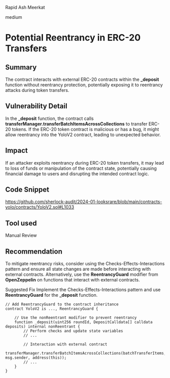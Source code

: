 Rapid Ash Meerkat

medium

# Potential Reentrancy in ERC-20 Transfers

## Summary
The contract interacts with external ERC-20 contracts within the **_deposit** function without reentrancy protection, potentially exposing it to reentrancy attacks during token transfers.
## Vulnerability Detail
In the **_deposit** function, the contract calls **transferManager.transferBatchItemsAcrossCollections** to transfer ERC-20 tokens. If the ERC-20 token contract is malicious or has a bug, it might allow reentrancy into the YoloV2 contract, leading to unexpected behavior.
## Impact
If an attacker exploits reentrancy during ERC-20 token transfers, it may lead to loss of funds or manipulation of the contract state, potentially causing financial damage to users and disrupting the intended contract logic.
## Code Snippet
https://github.com/sherlock-audit/2024-01-looksrare/blob/main/contracts-yolo/contracts/YoloV2.sol#L1033
## Tool used

Manual Review

## Recommendation
To mitigate reentrancy risks, consider using the Checks-Effects-Interactions pattern and ensure all state changes are made before interacting with external contracts. Alternatively, use the **ReentrancyGuard** modifier from **OpenZeppelin** on functions that interact with external contracts.

Suggested Fix
Implement the Checks-Effects-Interactions pattern and use **ReentrancyGuard** for the **_deposit** function.

```solidity
// Add ReentrancyGuard to the contract inheritance
contract YoloV2 is ..., ReentrancyGuard {

    // Use the nonReentrant modifier to prevent reentrancy
    function _deposit(uint256 roundId, DepositCalldata[] calldata deposits) internal nonReentrant {
        // Perform checks and update state variables
        // ...
        
        // Interaction with external contract
        transferManager.transferBatchItemsAcrossCollections(batchTransferItems, msg.sender, address(this));
        // ...
    }
}
```
